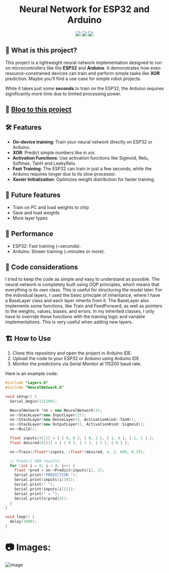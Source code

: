 <!--<p align="center">
    <img src="path_to_your_logo" height="150px" width="auto" alt="Neural Network Logo">
</p>
-->

<h1 align="center">Neural Network for ESP32 and Arduino</h1>
<div align="center">
    <img src="https://img.shields.io/github/stars/FrozenAssassine/NeuralNetworkArduino?style=flat"/>
    <img src="https://img.shields.io/github/issues-pr/FrozenAssassine/NeuralNetworkArduino?style=flat"/>
    <img src="https://img.shields.io/github/repo-size/FrozenAssassine/NeuralNetworkArduino?style=flat"/>
</div>

## 🤔 What is this project?

This project is a lightweight neural network implementation designed to run on microcontrollers like the **ESP32** and **Arduino**. It demonstrates how even resource-constrained devices can train and perform simple tasks like **XOR** prediction. Maybe you’ll find a use case for simple robot projects.

While it takes just some **seconds** to train on the ESP32, the Arduino requires significantly more time due to limited processing power.

## 📎 [Blog to this project](https://medium.com/@FrozenAssassine/neural-network-from-scratch-on-esp32-2a53a7b65f9f)

## 🛠️ Features
- **On-device training**: Train your neural network directly on ESP32 or Arduino.
- **XOR**: Predict simple numbers like in xor.
- **Activation Functions**: Use activation functions like Sigmoid, Relu, Softmax, TanH and LeakyRelu
- **Fast Training**: The ESP32 can train in just a few seconds, while the Arduino requires longer due to its slow processor.
- **Xavier Initialization**: Optimizes weight distribution for faster training.
## 🔮 Future features
- Train on PC and load weights to chip
- Save and load weights
- More layer types

## 🚀 Performance
- ESP32: Fast training (~seconds).
- Arduino: Slower training (~minutes or more).

## 🫶 Code considerations
I tried to keep the code as simple and easy to understand as possible. The neural network is completely built using OOP principles, which means that everything is its own class. This is useful for structuring the model later.
For the individual layers, I used the basic principle of inheritance, where I have a BaseLayer class and each layer inherits from it. The BaseLayer also implements some functions, like Train and FeedForward, as well as pointers to the weights, values, biases, and errors. In my inherited classes, I only have to override these functions with the training logic and variable implementations. This is very useful when adding new layers.

## 🏗️ How to Use

1. Clone this repository and open the project in Arduino IDE.
2. Upload the code to your ESP32 or Arduino using Arduino IDE
3. Monitor the predictions via Serial Monitor at 115200 baud rate.

Here is an example code:

```cpp
#include "Layers.h"
#include "NeuralNetwork.h"

void setup() {
  Serial.begin(115200);

  NeuralNetwork *nn = new NeuralNetwork(3);
  nn->StackLayer(new InputLayer(2));
  nn->StackLayer(new DenseLayer(4, ActivationKind::TanH));
  nn->StackLayer(new OutputLayer(1, ActivationKind::Sigmoid));
  nn->Build();

  float inputs[4][2] = { { 0, 0 }, { 0, 1 }, { 1, 0 }, { 1, 1 } };
  float desired[4][1] = { { 0 }, { 1 }, { 1 }, { 0 } };

  nn->Train((float*)inputs, (float*)desired, 4, 2, 600, 0.1f);

  // Predict XOR results:
  for (int i = 0; i < 4; i++) {
    float *pred = nn->Predict(inputs[i], 2);
    Serial.print("PREDICTION ");
    Serial.print(inputs[i][0]);
    Serial.print(" ");
    Serial.print(inputs[i][1]);
    Serial.print(" = ");
    Serial.println(pred[0]);
  }
}

void loop() {
  delay(1000);
}
```

# 📷 Images:
![image](https://github.com/user-attachments/assets/4b32f9ee-a1e9-4b4f-b626-1c4d5d9a3861)

